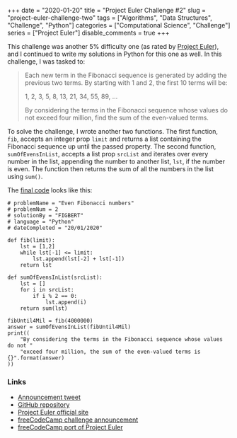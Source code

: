 +++ 
date = "2020-01-20"
title = "Project Euler Challenge #2"
slug = "project-euler-challenge-two" 
tags = ["Algorithms", "Data Structures", "Challenge", "Python"]
categories = ["Computational Science", "Challenge"]
series = ["Project Euler"]
disable_comments = true
+++

This challenge was another 5% difficulty one (as rated by [Project Euler][3]), and I continued to write my solutions 
in Python for this one as well. In this challenge, I was tasked to:

> Each new term in the Fibonacci sequence is generated by adding the previous two terms. By starting with 1 and 2, the
> first 10 terms will be:
> 
> 1, 2, 3, 5, 8, 13, 21, 34, 55, 89, ...
>
> By considering the terms in the Fibonacci sequence whose values do not exceed four million, find the sum of the even-valued terms.

To solve the challenge, I wrote another two functions. The first function, `fib`, accepts an integer prop `limit` and 
returns a list containing the Fibonacci sequence up until the passed property. The second function, `sumOfEvensInList`, 
accepts a list prop `srcList` and iterates over every number in the list, appending the number to another list, `lst`, 
if the number is even. The function then returns the sum of all the numbers in the list using `sum()`.

The [final code][code] looks like this:
```python3
# problemName = "Even Fibonacci numbers"
# problemNum = 2
# solutionBy = "FIGBERT"
# language = "Python"
# dateCompleted = "20/01/2020"

def fib(limit):
    lst = [1,2]
    while lst[-1] <= limit:
        lst.append(lst[-2] + lst[-1])
    return lst

def sumOfEvensInList(srcList):
    lst = []
    for i in srcList:
        if i % 2 == 0:
            lst.append(i)
    return sum(lst)

fibUntil4Mil = fib(4000000)
answer = sumOfEvensInList(fibUntil4Mil)
print((
    "By considering the terms in the Fibonacci sequence whose values do not "
    "exceed four million, the sum of the even-valued terms is {}".format(answer)
))
```

### Links
* [Announcement tweet][1]
* [GitHub repository][2]
* [Project Euler official site][3]
* [freeCodeCamp challenge announcement][4]
* [freeCodeCamp port of Project Euler][5]

[code]: https://github.com/therealFIGBERT/ProjectEuler100/blob/master/problem002.py
[1]: https://twitter.com/therealFIGBERT/status/1219155513855733761
[2]: https://github.com/therealFIGBERT/ProjectEuler100
[3]: https://projecteuler.net/
[4]: https://www.freecodecamp.org/news/projecteuler100-coding-challenge-competitive-programming/
[5]: https://www.freecodecamp.org/learn/coding-interview-prep/project-euler/